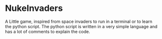 # NukeInvaders
A Little game, inspired from space invaders to run in a terminal or to learn the python script. The python script is written in a very simple language and has a lot of comments to explain the code.
